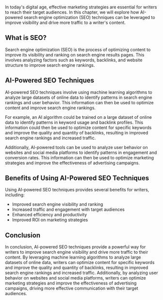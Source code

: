
In today's digital age, effective marketing strategies are essential for writers to reach their target audiences. In this chapter, we will explore how AI-powered search engine optimization (SEO) techniques can be leveraged to improve visibility and drive more traffic to a writer's content.

What is SEO?
------------

Search engine optimization (SEO) is the process of optimizing content to improve its visibility and ranking on search engine results pages. This involves analyzing factors such as keywords, backlinks, and website structure to improve search engine rankings.

AI-Powered SEO Techniques
-------------------------

AI-powered SEO techniques involve using machine learning algorithms to analyze large datasets of online data to identify patterns in search engine rankings and user behavior. This information can then be used to optimize content and improve search engine rankings.

For example, an AI algorithm could be trained on a large dataset of online data to identify patterns in keyword usage and backlink profiles. This information could then be used to optimize content for specific keywords and improve the quality and quantity of backlinks, resulting in improved search engine rankings and increased traffic.

Additionally, AI-powered tools can be used to analyze user behavior on websites and social media platforms to identify patterns in engagement and conversion rates. This information can then be used to optimize marketing strategies and improve the effectiveness of advertising campaigns.

Benefits of Using AI-Powered SEO Techniques
-------------------------------------------

Using AI-powered SEO techniques provides several benefits for writers, including:

* Improved search engine visibility and ranking
* Increased traffic and engagement with target audiences
* Enhanced efficiency and productivity
* Improved ROI on marketing strategies

Conclusion
----------

In conclusion, AI-powered SEO techniques provide a powerful way for writers to improve search engine visibility and drive more traffic to their content. By leveraging machine learning algorithms to analyze large datasets of online data, writers can optimize content for specific keywords and improve the quality and quantity of backlinks, resulting in improved search engine rankings and increased traffic. Additionally, by analyzing user behavior on websites and social media platforms, writers can optimize marketing strategies and improve the effectiveness of advertising campaigns, driving more effective communication with their target audiences.
